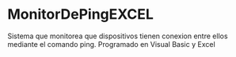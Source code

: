 # MonitorDePingEXCEL
Sistema que monitorea que dispositivos tienen conexion entre ellos mediante el comando ping. Programado en Visual Basic y Excel

